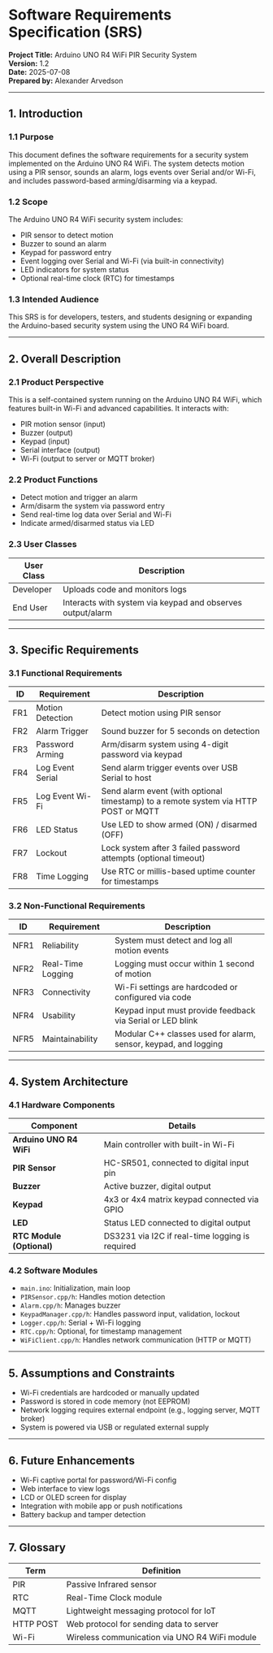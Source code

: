 # Software Requirements Specification (SRS)

**Project Title:** Arduino UNO R4 WiFi PIR Security System  
**Version:** 1.2  
**Date:** 2025-07-08  
**Prepared by:** Alexander Arvedson

---

## 1. Introduction

### 1.1 Purpose
This document defines the software requirements for a security system implemented on the Arduino UNO R4 WiFi. The system detects motion using a PIR sensor, sounds an alarm, logs events over Serial and/or Wi-Fi, and includes password-based arming/disarming via a keypad.

### 1.2 Scope
The Arduino UNO R4 WiFi security system includes:
- PIR sensor to detect motion
- Buzzer to sound an alarm
- Keypad for password entry
- Event logging over Serial and Wi-Fi (via built-in connectivity)
- LED indicators for system status
- Optional real-time clock (RTC) for timestamps

### 1.3 Intended Audience
This SRS is for developers, testers, and students designing or expanding the Arduino-based security system using the UNO R4 WiFi board.

---

## 2. Overall Description

### 2.1 Product Perspective
This is a self-contained system running on the Arduino UNO R4 WiFi, which features built-in Wi-Fi and advanced capabilities. It interacts with:
- PIR motion sensor (input)
- Buzzer (output)
- Keypad (input)
- Serial interface (output)
- Wi-Fi (output to server or MQTT broker)

### 2.2 Product Functions
- Detect motion and trigger an alarm
- Arm/disarm the system via password entry
- Send real-time log data over Serial and Wi-Fi
- Indicate armed/disarmed status via LED

### 2.3 User Classes

| User Class | Description |
|------------|-------------|
| Developer | Uploads code and monitors logs |
| End User  | Interacts with system via keypad and observes output/alarm |

---

## 3. Specific Requirements

### 3.1 Functional Requirements

| ID | Requirement | Description |
|----|-------------|-------------|
| FR1 | Motion Detection | Detect motion using PIR sensor |
| FR2 | Alarm Trigger | Sound buzzer for 5 seconds on detection |
| FR3 | Password Arming | Arm/disarm system using 4-digit password via keypad |
| FR4 | Log Event Serial | Send alarm trigger events over USB Serial to host |
| FR5 | Log Event Wi-Fi | Send alarm event (with optional timestamp) to a remote system via HTTP POST or MQTT |
| FR6 | LED Status | Use LED to show armed (ON) / disarmed (OFF) |
| FR7 | Lockout | Lock system after 3 failed password attempts (optional timeout) |
| FR8 | Time Logging | Use RTC or millis-based uptime counter for timestamps |

### 3.2 Non-Functional Requirements

| ID | Requirement | Description |
|----|-------------|-------------|
| NFR1 | Reliability | System must detect and log all motion events |
| NFR2 | Real-Time Logging | Logging must occur within 1 second of motion |
| NFR3 | Connectivity | Wi-Fi settings are hardcoded or configured via code |
| NFR4 | Usability | Keypad input must provide feedback via Serial or LED blink |
| NFR5 | Maintainability | Modular C++ classes used for alarm, sensor, keypad, and logging |

---

## 4. System Architecture

### 4.1 Hardware Components

| Component | Details |
|----------|---------|
| **Arduino UNO R4 WiFi** | Main controller with built-in Wi-Fi |
| **PIR Sensor** | HC-SR501, connected to digital input pin |
| **Buzzer** | Active buzzer, digital output |
| **Keypad** | 4x3 or 4x4 matrix keypad connected via GPIO |
| **LED** | Status LED connected to digital output |
| **RTC Module (Optional)** | DS3231 via I2C if real-time logging is required |

### 4.2 Software Modules

- `main.ino`: Initialization, main loop
- `PIRSensor.cpp/h`: Handles motion detection
- `Alarm.cpp/h`: Manages buzzer
- `KeypadManager.cpp/h`: Handles password input, validation, lockout
- `Logger.cpp/h`: Serial + Wi-Fi logging
- `RTC.cpp/h`: Optional, for timestamp management
- `WiFiClient.cpp/h`: Handles network communication (HTTP or MQTT)

---

## 5. Assumptions and Constraints

- Wi-Fi credentials are hardcoded or manually updated
- Password is stored in code memory (not EEPROM)
- Network logging requires external endpoint (e.g., logging server, MQTT broker)
- System is powered via USB or regulated external supply

---

## 6. Future Enhancements

- Wi-Fi captive portal for password/Wi-Fi config
- Web interface to view logs
- LCD or OLED screen for display
- Integration with mobile app or push notifications
- Battery backup and tamper detection

---

## 7. Glossary

| Term | Definition |
|------|------------|
| PIR | Passive Infrared sensor |
| RTC | Real-Time Clock module |
| MQTT | Lightweight messaging protocol for IoT |
| HTTP POST | Web protocol for sending data to server |
| Wi-Fi | Wireless communication via UNO R4 WiFi module |
